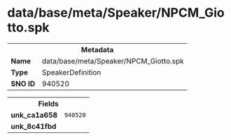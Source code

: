 <h1>data/base/meta/Speaker/NPCM_Giotto.spk</h1><table><tr><th colspan="100%">Metadata</th></tr><tr><td><b>Name</b></td><td>data/base/meta/Speaker/NPCM_Giotto.spk</td></tr><tr><td><b>Type</b></td><td>SpeakerDefinition</td></tr><tr><td><b>SNO ID</b></td><td>940520</td></tr></table>

<table><tr><th colspan="100%">Fields</th></tr><tr><td><b>unk_ca1a658</b></td><td><code>940520</code></td></tr><tr><td><b>unk_8c41fbd</b></td><td></td></tr></table>

